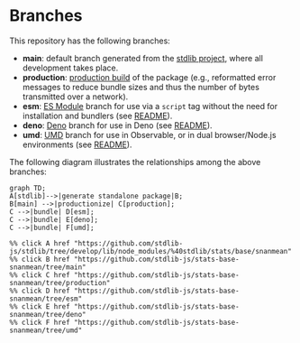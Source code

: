 <!--

@license Apache-2.0

Copyright (c) 2022 The Stdlib Authors.

Licensed under the Apache License, Version 2.0 (the "License");
you may not use this file except in compliance with the License.
You may obtain a copy of the License at

    http://www.apache.org/licenses/LICENSE-2.0

Unless required by applicable law or agreed to in writing, software
distributed under the License is distributed on an "AS IS" BASIS,
WITHOUT WARRANTIES OR CONDITIONS OF ANY KIND, either express or implied.
See the License for the specific language governing permissions and
limitations under the License.

-->

# Branches

This repository has the following branches:

-   **main**: default branch generated from the [stdlib project][stdlib-url], where all development takes place.
-   **production**: [production build][production-url] of the package (e.g., reformatted error messages to reduce bundle sizes and thus the number of bytes transmitted over a network).
-   **esm**: [ES Module][esm-url] branch for use via a `script` tag without the need for installation and bundlers (see [README][esm-readme]).
-   **deno**: [Deno][deno-url] branch for use in Deno (see [README][deno-readme]).
-   **umd**: [UMD][umd-url] branch for use in Observable, or in dual browser/Node.js environments (see [README][umd-readme]).

The following diagram illustrates the relationships among the above branches:

```mermaid
graph TD;
A[stdlib]-->|generate standalone package|B;
B[main] -->|productionize| C[production];
C -->|bundle| D[esm];
C -->|bundle| E[deno];
C -->|bundle| F[umd];

%% click A href "https://github.com/stdlib-js/stdlib/tree/develop/lib/node_modules/%40stdlib/stats/base/snanmean"
%% click B href "https://github.com/stdlib-js/stats-base-snanmean/tree/main"
%% click C href "https://github.com/stdlib-js/stats-base-snanmean/tree/production"
%% click D href "https://github.com/stdlib-js/stats-base-snanmean/tree/esm"
%% click E href "https://github.com/stdlib-js/stats-base-snanmean/tree/deno"
%% click F href "https://github.com/stdlib-js/stats-base-snanmean/tree/umd"
```

[stdlib-url]: https://github.com/stdlib-js/stdlib/tree/develop/lib/node_modules/%40stdlib/stats/base/snanmean
[production-url]: https://github.com/stdlib-js/stats-base-snanmean/tree/production
[deno-url]: https://github.com/stdlib-js/stats-base-snanmean/tree/deno
[deno-readme]: https://github.com/stdlib-js/stats-base-snanmean/blob/deno/README.md
[umd-url]: https://github.com/stdlib-js/stats-base-snanmean/tree/umd
[umd-readme]: https://github.com/stdlib-js/stats-base-snanmean/blob/umd/README.md
[esm-url]: https://github.com/stdlib-js/stats-base-snanmean/tree/esm
[esm-readme]: https://github.com/stdlib-js/stats-base-snanmean/blob/esm/README.md